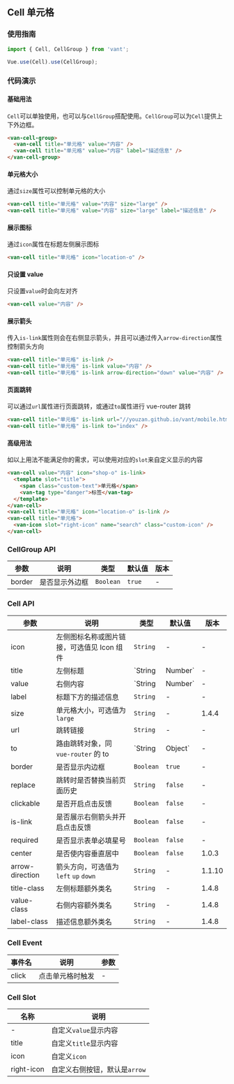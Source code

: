 ## Cell 单元格

### 使用指南
``` javascript
import { Cell, CellGroup } from 'vant';

Vue.use(Cell).use(CellGroup);
```

### 代码演示

#### 基础用法

`Cell`可以单独使用，也可以与`CellGroup`搭配使用。`CellGroup`可以为`Cell`提供上下外边框。

```html
<van-cell-group>
  <van-cell title="单元格" value="内容" />
  <van-cell title="单元格" value="内容" label="描述信息" />
</van-cell-group>
```

#### 单元格大小

通过`size`属性可以控制单元格的大小

```html
<van-cell title="单元格" value="内容" size="large" />
<van-cell title="单元格" value="内容" size="large" label="描述信息" />
```

#### 展示图标

通过`icon`属性在标题左侧展示图标

```html
<van-cell title="单元格" icon="location-o" />
```

#### 只设置 value

只设置`value`时会向左对齐

```html
<van-cell value="内容" />
```

#### 展示箭头

传入`is-link`属性则会在右侧显示箭头，并且可以通过传入`arrow-direction`属性控制箭头方向

```html
<van-cell title="单元格" is-link />
<van-cell title="单元格" is-link value="内容" />
<van-cell title="单元格" is-link arrow-direction="down" value="内容" />
```

#### 页面跳转

可以通过`url`属性进行页面跳转，或通过`to`属性进行 vue-router 跳转

```html
<van-cell title="单元格" is-link url="//youzan.github.io/vant/mobile.html" />
<van-cell title="单元格" is-link to="index" />
```

#### 高级用法

如以上用法不能满足你的需求，可以使用对应的`slot`来自定义显示的内容

```html
<van-cell value="内容" icon="shop-o" is-link>
  <template slot="title">
    <span class="custom-text">单元格</span>
    <van-tag type="danger">标签</van-tag>
  </template>
</van-cell>
<van-cell title="单元格" icon="location-o" is-link />
<van-cell title="单元格">
  <van-icon slot="right-icon" name="search" class="custom-icon" />
</van-cell>
```

### CellGroup API

| 参数 | 说明 | 类型 | 默认值 | 版本 |
|------|------|------|------|------|
| border | 是否显示外边框 | `Boolean` | `true` | - |

### Cell API

| 参数 | 说明 | 类型 | 默认值 | 版本 |
|------|------|------|------|------|
| icon | 左侧图标名称或图片链接，可选值见 Icon 组件 | `String` | - | - |
| title | 左侧标题 | `String | Number` | - | - |
| value | 右侧内容 | `String | Number` | - | - |
| label | 标题下方的描述信息 | `String` | - | - |
| size | 单元格大小，可选值为 `large` | `String` | - | 1.4.4 |
| url | 跳转链接 | `String` | - | - |
| to | 路由跳转对象，同 `vue-router` 的 to | `String | Object` | - | - |
| border | 是否显示内边框 | `Boolean` | `true` | - |
| replace | 跳转时是否替换当前页面历史 | `String` | `false` | - |
| clickable | 是否开启点击反馈 | `Boolean` | `false` | - |
| is-link | 是否展示右侧箭头并开启点击反馈 | `Boolean` | `false` | - |
| required | 是否显示表单必填星号 | `Boolean` | `false` | - |
| center | 是否使内容垂直居中 | `Boolean` | `false` | 1.0.3 |
| arrow-direction | 箭头方向，可选值为 `left` `up` `down` | `String` | - | 1.1.10 |
| title-class | 左侧标题额外类名 | `String` | - | 1.4.8 |
| value-class | 右侧内容额外类名 | `String` | - | 1.4.8 |
| label-class | 描述信息额外类名 | `String` | - | 1.4.8 |

### Cell Event

| 事件名 | 说明 | 参数 |
|------|------|------|
| click | 点击单元格时触发 | - |

### Cell Slot

| 名称 | 说明 |
|------|------|
| - | 自定义`value`显示内容 |
| title | 自定义`title`显示内容 |
| icon | 自定义`icon` |
| right-icon | 自定义右侧按钮，默认是`arrow` |
